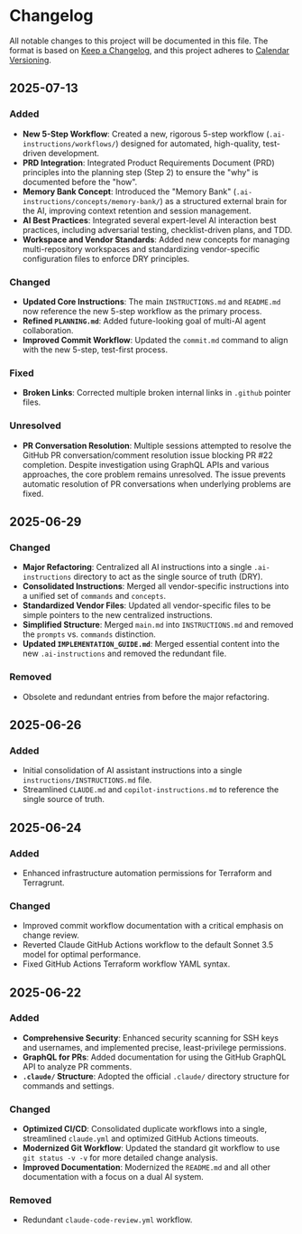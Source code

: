# Changelog

<!-- markdownlint-disable MD024 -->

All notable changes to this project will be documented in this file.
The format is based on [Keep a Changelog](https://keepachangelog.com/en/1.0.0/),
and this project adheres to [Calendar Versioning](https://calver.org/).

## 2025-07-13

### Added

- **New 5-Step Workflow**: Created a new, rigorous 5-step workflow
  (`.ai-instructions/workflows/`) designed for automated, high-quality,
  test-driven development.
- **PRD Integration**: Integrated Product Requirements Document (PRD) principles
  into the planning step (Step 2) to ensure the "why" is documented before the
  "how".
- **Memory Bank Concept**: Introduced the "Memory Bank" (`.ai-instructions/concepts/memory-bank/`) as a structured external brain for the AI, improving
  context retention and session management.
- **AI Best Practices**: Integrated several expert-level AI interaction best practices, including adversarial testing, checklist-driven plans, and TDD.
- **Workspace and Vendor Standards**: Added new concepts for managing multi-repository workspaces and standardizing vendor-specific configuration files to
  enforce DRY principles.

### Changed

- **Updated Core Instructions**: The main `INSTRUCTIONS.md` and `README.md` now
  reference the new 5-step workflow as the primary process.
- **Refined `PLANNING.md`**: Added future-looking goal of multi-AI agent
  collaboration.
- **Improved Commit Workflow**: Updated the `commit.md` command to align with
  the new 5-step, test-first process.

### Fixed

- **Broken Links**: Corrected multiple broken internal links in `.github`
  pointer files.

### Unresolved

- **PR Conversation Resolution**: Multiple sessions attempted to resolve the GitHub PR conversation/comment resolution issue blocking PR #22 completion.
  Despite investigation using GraphQL APIs and various approaches, the core problem remains unresolved.
  The issue prevents automatic resolution of PR conversations when underlying problems are fixed.

## 2025-06-29

### Changed

- **Major Refactoring**: Centralized all AI instructions into a single
  `.ai-instructions` directory to act as the single source of truth (DRY).
- **Consolidated Instructions**: Merged all vendor-specific instructions into a
  unified set of `commands` and `concepts`.
- **Standardized Vendor Files**: Updated all vendor-specific files to be simple
  pointers to the new centralized instructions.
- **Simplified Structure**: Merged `main.md` into `INSTRUCTIONS.md` and removed
  the `prompts` vs. `commands` distinction.
- **Updated `IMPLEMENTATION_GUIDE.md`**: Merged essential content into the new
  `.ai-instructions` and removed the redundant file.

### Removed

- Obsolete and redundant entries from before the major refactoring.

## 2025-06-26

### Added

- Initial consolidation of AI assistant instructions into a single
  `instructions/INSTRUCTIONS.md` file.
- Streamlined `CLAUDE.md` and `copilot-instructions.md` to reference the single
  source of truth.

## 2025-06-24

### Added

- Enhanced infrastructure automation permissions for Terraform and Terragrunt.

### Changed

- Improved commit workflow documentation with a critical emphasis on change
  review.
- Reverted Claude GitHub Actions workflow to the default Sonnet 3.5 model for
  optimal performance.
- Fixed GitHub Actions Terraform workflow YAML syntax.

## 2025-06-22

### Added

- **Comprehensive Security**: Enhanced security scanning for SSH keys and
  usernames, and implemented precise, least-privilege permissions.
- **GraphQL for PRs**: Added documentation for using the GitHub GraphQL API to
  analyze PR comments.
- **`.claude/` Structure**: Adopted the official `.claude/` directory structure
  for commands and settings.

### Changed

- **Optimized CI/CD**: Consolidated duplicate workflows into a single,
  streamlined `claude.yml` and optimized GitHub Actions timeouts.
- **Modernized Git Workflow**: Updated the standard git workflow to use
  `git status -v -v` for more detailed change analysis.
- **Improved Documentation**: Modernized the `README.md` and all other
  documentation with a focus on a dual AI system.

### Removed

- Redundant `claude-code-review.yml` workflow.

